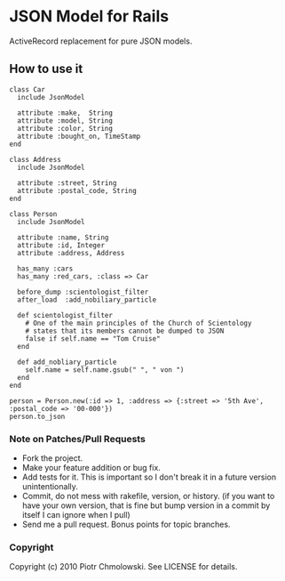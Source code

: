 JSON Model for Rails
====

ActiveRecord replacement for pure JSON models.

How to use it
-------------

    class Car
      include JsonModel

      attribute :make,  String
      attribute :model, String
      attribute :color, String
      attribute :bought_on, TimeStamp
    end

    class Address
      include JsonModel

      attribute :street, String
      attribute :postal_code, String
    end

    class Person
      include JsonModel

      attribute :name, String
      attribute :id, Integer
      attribute :address, Address

      has_many :cars
      has_many :red_cars, :class => Car
      
      before_dump :scientologist_filter
      after_load  :add_nobiliary_particle
      
      def scientologist_filter
        # One of the main principles of the Church of Scientology
        # states that its members cannot be dumped to JSON
        false if self.name == "Tom Cruise"
      end
      
      def add_nobliary_particle
        self.name = self.name.gsub(" ", " von ")
      end
    end
    
    person = Person.new(:id => 1, :address => {:street => '5th Ave', :postal_code => '00-000'})
    person.to_json

### Note on Patches/Pull Requests
 
* Fork the project.
* Make your feature addition or bug fix.
* Add tests for it. This is important so I don't break it in a
  future version unintentionally.
* Commit, do not mess with rakefile, version, or history.
  (if you want to have your own version, that is fine but bump version in a commit by itself I can ignore when I pull)
* Send me a pull request. Bonus points for topic branches.

### Copyright

Copyright (c) 2010 Piotr Chmolowski. See LICENSE for details.
